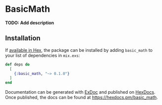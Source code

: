 # BasicMath

**TODO: Add description**

## Installation

If [available in Hex](https://hex.pm/docs/publish), the package can be installed
by adding `basic_math` to your list of dependencies in `mix.exs`:

```elixir
def deps do
  [
    {:basic_math, "~> 0.1.0"}
  ]
end
```

Documentation can be generated with [ExDoc](https://github.com/elixir-lang/ex_doc)
and published on [HexDocs](https://hexdocs.pm). Once published, the docs can
be found at <https://hexdocs.pm/basic_math>.

